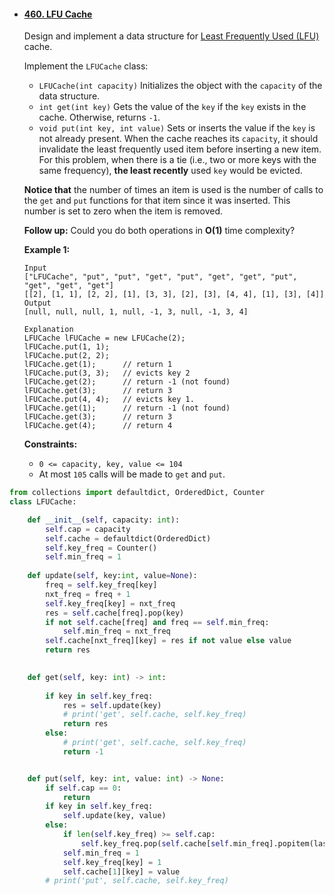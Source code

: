 - #### [460. LFU Cache](https://leetcode-cn.com/problems/lfu-cache/)

  Design and implement a data structure for [Least Frequently Used (LFU)](https://en.wikipedia.org/wiki/Least_frequently_used) cache.

  Implement the `LFUCache` class:

  - `LFUCache(int capacity)` Initializes the object with the `capacity` of the data structure.
  - `int get(int key)` Gets the value of the `key` if the `key` exists in the cache. Otherwise, returns `-1`.
  - `void put(int key, int value)` Sets or inserts the value if the `key` is not already present. When the cache reaches its `capacity`, it should invalidate the least frequently used item before inserting a new item. For this problem, when there is a tie (i.e., two or more keys with the same frequency), **the least recently** used `key` would be evicted.

  **Notice that** the number of times an item is used is the number of calls to the `get` and `put` functions for that item since it was inserted. This number is set to zero when the item is removed.

  **Follow up:**
  Could you do both operations in **O(1)** time complexity?

   

  **Example 1:**

  ```
  Input
  ["LFUCache", "put", "put", "get", "put", "get", "get", "put", "get", "get", "get"]
  [[2], [1, 1], [2, 2], [1], [3, 3], [2], [3], [4, 4], [1], [3], [4]]
  Output
  [null, null, null, 1, null, -1, 3, null, -1, 3, 4]
  
  Explanation
  LFUCache lFUCache = new LFUCache(2);
  lFUCache.put(1, 1);
  lFUCache.put(2, 2);
  lFUCache.get(1);      // return 1
  lFUCache.put(3, 3);   // evicts key 2
  lFUCache.get(2);      // return -1 (not found)
  lFUCache.get(3);      // return 3
  lFUCache.put(4, 4);   // evicts key 1.
  lFUCache.get(1);      // return -1 (not found)
  lFUCache.get(3);      // return 3
  lFUCache.get(4);      // return 4
  ```

   

  **Constraints:**

  - `0 <= capacity, key, value <= 104`
  - At most `105` calls will be made to `get` and `put`.



```python
from collections import defaultdict, OrderedDict, Counter
class LFUCache:

    def __init__(self, capacity: int):
        self.cap = capacity
        self.cache = defaultdict(OrderedDict)
        self.key_freq = Counter()
        self.min_freq = 1
        
    def update(self, key:int, value=None):
        freq = self.key_freq[key]
        nxt_freq = freq + 1
        self.key_freq[key] = nxt_freq
        res = self.cache[freq].pop(key)
        if not self.cache[freq] and freq == self.min_freq:
            self.min_freq = nxt_freq
        self.cache[nxt_freq][key] = res if not value else value
        return res
        

    def get(self, key: int) -> int:
        
        if key in self.key_freq:
            res = self.update(key)
            # print('get', self.cache, self.key_freq)
            return res
        else:
            # print('get', self.cache, self.key_freq)
            return -1


    def put(self, key: int, value: int) -> None:
        if self.cap == 0:
            return
        if key in self.key_freq:
            self.update(key, value) 
        else:
            if len(self.key_freq) >= self.cap:
                self.key_freq.pop(self.cache[self.min_freq].popitem(last=False)[0])
            self.min_freq = 1
            self.key_freq[key] = 1
            self.cache[1][key] = value
        # print('put', self.cache, self.key_freq)
```

